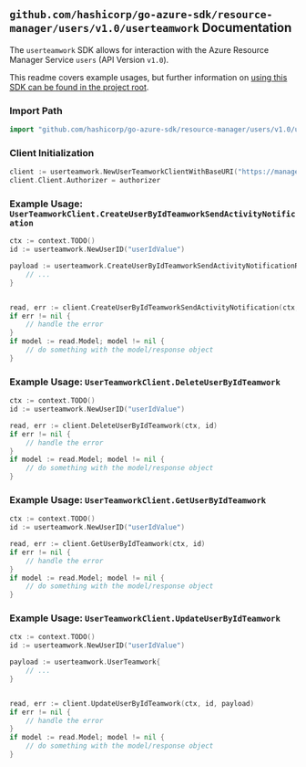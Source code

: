 
## `github.com/hashicorp/go-azure-sdk/resource-manager/users/v1.0/userteamwork` Documentation

The `userteamwork` SDK allows for interaction with the Azure Resource Manager Service `users` (API Version `v1.0`).

This readme covers example usages, but further information on [using this SDK can be found in the project root](https://github.com/hashicorp/go-azure-sdk/tree/main/docs).

### Import Path

```go
import "github.com/hashicorp/go-azure-sdk/resource-manager/users/v1.0/userteamwork"
```


### Client Initialization

```go
client := userteamwork.NewUserTeamworkClientWithBaseURI("https://management.azure.com")
client.Client.Authorizer = authorizer
```


### Example Usage: `UserTeamworkClient.CreateUserByIdTeamworkSendActivityNotification`

```go
ctx := context.TODO()
id := userteamwork.NewUserID("userIdValue")

payload := userteamwork.CreateUserByIdTeamworkSendActivityNotificationRequest{
	// ...
}


read, err := client.CreateUserByIdTeamworkSendActivityNotification(ctx, id, payload)
if err != nil {
	// handle the error
}
if model := read.Model; model != nil {
	// do something with the model/response object
}
```


### Example Usage: `UserTeamworkClient.DeleteUserByIdTeamwork`

```go
ctx := context.TODO()
id := userteamwork.NewUserID("userIdValue")

read, err := client.DeleteUserByIdTeamwork(ctx, id)
if err != nil {
	// handle the error
}
if model := read.Model; model != nil {
	// do something with the model/response object
}
```


### Example Usage: `UserTeamworkClient.GetUserByIdTeamwork`

```go
ctx := context.TODO()
id := userteamwork.NewUserID("userIdValue")

read, err := client.GetUserByIdTeamwork(ctx, id)
if err != nil {
	// handle the error
}
if model := read.Model; model != nil {
	// do something with the model/response object
}
```


### Example Usage: `UserTeamworkClient.UpdateUserByIdTeamwork`

```go
ctx := context.TODO()
id := userteamwork.NewUserID("userIdValue")

payload := userteamwork.UserTeamwork{
	// ...
}


read, err := client.UpdateUserByIdTeamwork(ctx, id, payload)
if err != nil {
	// handle the error
}
if model := read.Model; model != nil {
	// do something with the model/response object
}
```
